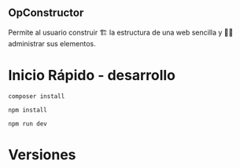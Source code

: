 ## OpConstructor

Permite al usuario construir 🏗️ la estructura de una web sencilla 
y 🧑‍💼 administrar sus elementos.

# Inicio Rápido - desarrollo
    composer install
    
    npm install 

    npm run dev

# Versiones
